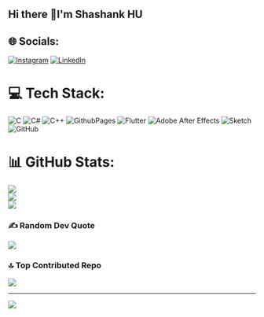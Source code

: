    
## Hi there 👋I'm Shashank HU


## 🌐 Socials:
[![Instagram](https://img.shields.io/badge/Instagram-%23E4405F.svg?logo=Instagram&logoColor=white)](https://instagram.com/Artistic_shashank_x) [![LinkedIn](https://img.shields.io/badge/LinkedIn-%230077B5.svg?logo=linkedin&logoColor=white)](https://linkedin.com/in/https://www.linkedin.com/in/shashank-hu-a0b2a3328) 

# 💻 Tech Stack:
![C](https://img.shields.io/badge/c-%2300599C.svg?style=flat-square&logo=c&logoColor=white) ![C#](https://img.shields.io/badge/c%23-%23239120.svg?style=flat-square&logo=csharp&logoColor=white) ![C++](https://img.shields.io/badge/c++-%2300599C.svg?style=flat-square&logo=c%2B%2B&logoColor=white) ![GithubPages](https://img.shields.io/badge/github%20pages-121013?style=flat-square&logo=github&logoColor=white) ![Flutter](https://img.shields.io/badge/Flutter-%2302569B.svg?style=flat-square&logo=Flutter&logoColor=white) ![Adobe After Effects](https://img.shields.io/badge/Adobe%20After%20Effects-9999FF.svg?style=flat-square&logo=Adobe%20After%20Effects&logoColor=white) ![Sketch](https://img.shields.io/badge/Sketch-FFB387?style=flat-square&logo=sketch&logoColor=black) ![GitHub](https://img.shields.io/badge/github-%23121011.svg?style=flat-square&logo=github&logoColor=white)
# 📊 GitHub Stats:
![](https://github-readme-stats.vercel.app/api?username=Shashankhu-2024&theme=dark&hide_border=false&include_all_commits=true&count_private=true)<br/>
![](https://github-readme-streak-stats.herokuapp.com/?user=Shashankhu-2024&theme=dark&hide_border=false)<br/>
![](https://github-readme-stats.vercel.app/api/top-langs/?username=Shashankhu-2024&theme=dark&hide_border=false&include_all_commits=true&count_private=true&layout=compact)

### ✍️ Random Dev Quote
![](https://quotes-github-readme.vercel.app/api?type=horizontal&theme=radical)

### 🔝 Top Contributed Repo
![](https://github-contributor-stats.vercel.app/api?username=Shashankhu-2024&limit=5&theme=dark&combine_all_yearly_contributions=true)

---
[![](https://visitcount.itsvg.in/api?id=Shashankhu-2024&icon=0&color=0)](https://visitcount.itsvg.in)

<!-- Proudly created with GPRM ( https://gprm.itsvg.in ) -->
